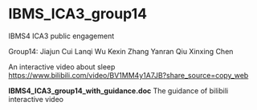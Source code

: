# IBMS_ICA3_group14

IBMS4 ICA3 public engagement

Group14:
Jiajun Cui
Lanqi Wu
Kexin Zhang
Yanran Qiu
Xinxing Chen

An interactive video about sleep
https://www.bilibili.com/video/BV1MM4y1A7JB?share_source=copy_web


**IBMS4_ICA3_group14_with_guidance.doc** The guidance of bilibili interactive video

 
